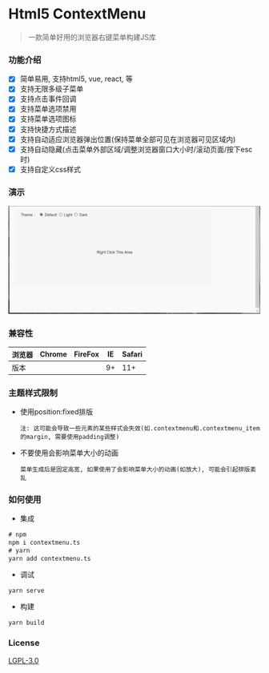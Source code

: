 # Html5 ContextMenu

> 一款简单好用的浏览器右键菜单构建JS库


### 功能介绍

- [X] 简单易用, 支持html5, vue, react, 等
- [X] 支持无限多级子菜单
- [X] 支持点击事件回调
- [X] 支持菜单选项禁用
- [X] 支持菜单选项图标
- [X] 支持快捷方式描述
- [X] 支持自动适应浏览器弹出位置(保持菜单全部可见在浏览器可见区域内)
- [X] 支持自动隐藏(点击菜单外部区域/调整浏览器窗口大小时/滚动页面/按下esc时)
- [X] 支持自定义css样式

### 演示

![alt capture1](./capture/capture1.gif)
### 兼容性


| 浏览器| Chrome | FireFox | IE | Safari |
|  ---- | ------ | ------- | --- | ----- |
|  版本  |        |         |  9+ |  11+  |


### 主题样式限制

- 使用position:fixed排版

   `注: 这可能会导致一些元素的某些样式会失效(如.contextmenu和.contextmenu_item的margin, 需要使用padding调整)`

- 不要使用会影响菜单大小的动画
  
  `菜单生成后是固定高宽, 如果使用了会影响菜单大小的动画(如放大), 可能会引起排版紊乱`

### 如何使用

- 集成

```shell
# npm
npm i contextmenu.ts
# yarn
yarn add contextmenu.ts
```

- 调试

```shell
yarn serve
```

- 构建

```shell
yarn build
```

### License

[LGPL-3.0](./license.txt)
